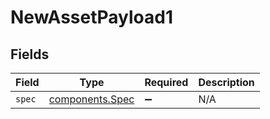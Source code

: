 # NewAssetPayload1


## Fields

| Field                                              | Type                                               | Required                                           | Description                                        |
| -------------------------------------------------- | -------------------------------------------------- | -------------------------------------------------- | -------------------------------------------------- |
| `spec`                                             | [components.Spec](../../models/components/spec.md) | :heavy_minus_sign:                                 | N/A                                                |